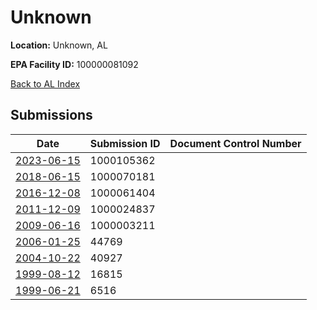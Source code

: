 # Unknown

**Location:** Unknown, AL

**EPA Facility ID:** 100000081092

[Back to AL Index](../../index.md)

## Submissions

| Date | Submission ID | Document Control Number |
|------|--------------|-------------------------|
| [2023-06-15](submissions/1000105362.md) | 1000105362 |  |
| [2018-06-15](submissions/1000070181.md) | 1000070181 |  |
| [2016-12-08](submissions/1000061404.md) | 1000061404 |  |
| [2011-12-09](submissions/1000024837.md) | 1000024837 |  |
| [2009-06-16](submissions/1000003211.md) | 1000003211 |  |
| [2006-01-25](submissions/44769.md) | 44769 |  |
| [2004-10-22](submissions/40927.md) | 40927 |  |
| [1999-08-12](submissions/16815.md) | 16815 |  |
| [1999-06-21](submissions/6516.md) | 6516 |  |
